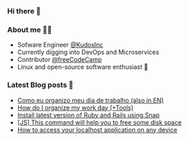 ### Hi there 👋

### About me 🙋‍♂️️

* Sofware Engineer [@KudosInc](https://github.com/KudosInc/)
* Currently digging into DevOps and Microservices
* Contributor [@freeCodeCamp](https://github.com/freeCodeCamp)
* Linux and open-source software enthusiast 🧡️

### Latest Blog posts 📖️
<!-- BLOG-POST-LIST:START -->
- [Como eu organizo meu dia de trabalho (also in EN)](https://dev.to/gugacavalieri/como-eu-organizo-meu-dia-de-trabalho-also-in-en-1a7b)
- [How do I organize my work day (+Tools)](https://dev.to/gugacavalieri/how-do-i-organize-my-work-day-tools-2gd6)
- [Install latest version of Ruby and Rails using Snap](https://dev.to/gugacavalieri/install-latest-version-of-ruby-and-rails-using-snap-2d7e)
- [[JS] This command will help you to free some disk space](https://dev.to/gugacavalieri/js-this-command-will-help-you-to-free-some-disk-space-il2)
- [How to access your localhost application on any device](https://dev.to/gugacavalieri/how-to-access-your-localhost-application-on-any-device-4gm4)
<!-- BLOG-POST-LIST:END -->

<!--
**gugacavalieri/gugacavalieri** is a ✨ _special_ ✨ repository because its `README.md` (this file) appears on your GitHub profile.

Here are some ideas to get you started:

- 🔭 I’m currently working on ...
- 🌱 I’m currently learning ...
- 👯 I’m looking to collaborate on ...
- 🤔 I’m looking for help with ...
- 💬 Ask me about ...
- 📫 How to reach me: ...
- 😄 Pronouns: ...
- ⚡ Fun fact: ...
-->
